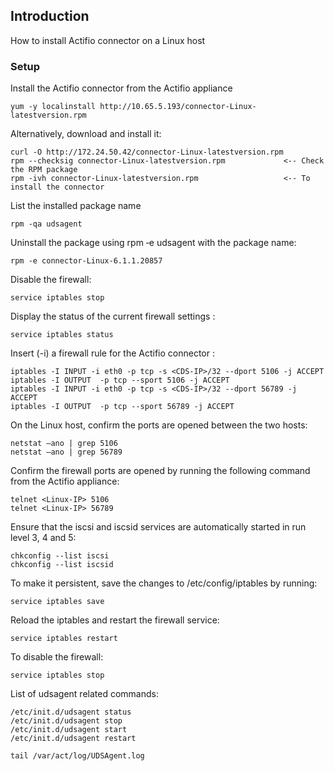 ## Introduction

How to install Actifio connector on a Linux host

### Setup

Install the Actifio connector from the Actifio appliance
```
yum -y localinstall http://10.65.5.193/connector-Linux-latestversion.rpm
```

Alternatively, download and install it:
```
curl -O http://172.24.50.42/connector-Linux-latestversion.rpm
rpm --checksig connector-Linux-latestversion.rpm             <-- Check the RPM package
rpm -ivh connector-Linux-latestversion.rpm	                 <-- To install the connector
```

List the installed package name
```
rpm ‐qa udsagent
```

Uninstall the package using rpm ‐e udsagent with the package name:
```
rpm ‐e connector‐Linux‐6.1.1.20857	
```

Disable the firewall:
```
service iptables stop
```

Display the status of the current firewall settings :  
```
service iptables status 
```

Insert (-i) a firewall rule for the Actifio connector : 
```
iptables -I INPUT -i eth0 -p tcp -s <CDS-IP>/32 --dport 5106 -j ACCEPT  
iptables -I OUTPUT  -p tcp --sport 5106 -j ACCEPT  
iptables -I INPUT -i eth0 -p tcp -s <CDS-IP>/32 --dport 56789 -j ACCEPT 
iptables -I OUTPUT  -p tcp --sport 56789 -j ACCEPT
```

On the Linux host, confirm the ports are opened between the two hosts: 
```
netstat –ano | grep 5106 
netstat –ano | grep 56789
```

Confirm the firewall ports are opened by running the following command from the Actifio appliance:
```
telnet <Linux-IP> 5106 
telnet <Linux-IP> 56789
```

Ensure that the iscsi and iscsid services are automatically started in run level 3, 4 and 5:
```
chkconfig --list iscsi
chkconfig --list iscsid
```

To make it persistent, save the changes to /etc/config/iptables by running:
```
service iptables save
```

Reload the iptables and restart the firewall service:
```
service iptables restart
```

To disable the firewall:
```
service iptables stop
```

List of udsagent related commands:
```
/etc/init.d/udsagent status
/etc/init.d/udsagent stop
/etc/init.d/udsagent start
/etc/init.d/udsagent restart

tail /var/act/log/UDSAgent.log
```
